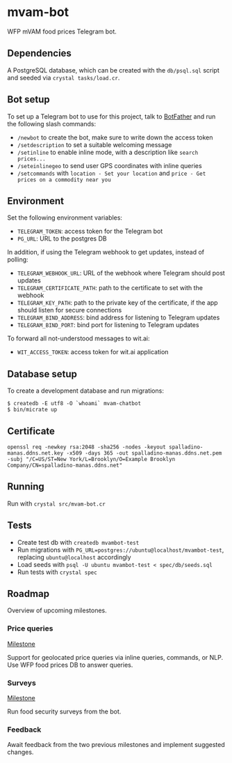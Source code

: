 # mvam-bot

WFP mVAM food prices Telegram bot.

## Dependencies

A PostgreSQL database, which can be created with the `db/psql.sql` script and seeded via `crystal tasks/load.cr`.

## Bot setup

To set up a Telegram bot to use for this project, talk to [BotFather](telegram.me/BotFather) and run the following slash commands:

* `/newbot` to create the bot, make sure to write down the access token
* `/setdescription` to set a suitable welcoming message
* `/setinline` to enable inline mode, with a description like `search prices...`
* `/seteinlinegeo` to send user GPS coordinates with inline queries
* `/setcommands` with `location - Set your location` and `price - Get prices on a commodity near you`

## Environment

Set the following environment variables:

* `TELEGRAM_TOKEN`: access token for the Telegram bot
* `PG_URL`: URL to the postgres DB

In addition, if using the Telegram webhook to get updates, instead of polling:

* `TELEGRAM_WEBHOOK_URL`: URL of the webhook where Telegram should post updates
* `TELEGRAM_CERTIFICATE_PATH`: path to the certificate to set with the webhook
* `TELEGRAM_KEY_PATH`: path to the private key of the certificate, if the app should listen for secure connections
* `TELEGRAM_BIND_ADDRESS`: bind address for listening to Telegram updates
* `TELEGRAM_BIND_PORT`: bind port for listening to Telegram updates

To forward all not-understood messages to wit.ai:

* `WIT_ACCESS_TOKEN`: access token for wit.ai application

## Database setup

To create a development database and run migrations:
```
$ createdb -E utf8 -O `whoami` mvam-chatbot
$ bin/micrate up
```

## Certificate

```
openssl req -newkey rsa:2048 -sha256 -nodes -keyout spalladino-manas.ddns.net.key -x509 -days 365 -out spalladino-manas.ddns.net.pem -subj "/C=US/ST=New York/L=Brooklyn/O=Example Brooklyn Company/CN=spalladino-manas.ddns.net"
```

## Running

Run with `crystal src/mvam-bot.cr`

## Tests

* Create test db with `createdb mvambot-test`
* Run migrations with `PG_URL=postgres://ubuntu@localhost/mvambot-test`, replacing `ubuntu@localhost` accordingly
* Load seeds with `psql -U ubuntu mvambot-test < spec/db/seeds.sql`
* Run tests with `crystal spec`

## Roadmap

Overview of upcoming milestones.

### Price queries

[Milestone](https://github.com/instedd/mvam-chatbot/milestones/Version%201.0%20-%20Price%20Queries)

Support for geolocated price queries via inline queries, commands, or NLP.
Use WFP food prices DB to answer queries.

### Surveys

[Milestone](https://github.com/instedd/mvam-chatbot/milestones/2/edit)

Run food security surveys from the bot.

### Feedback

Await feedback from the two previous milestones and implement suggested changes.
